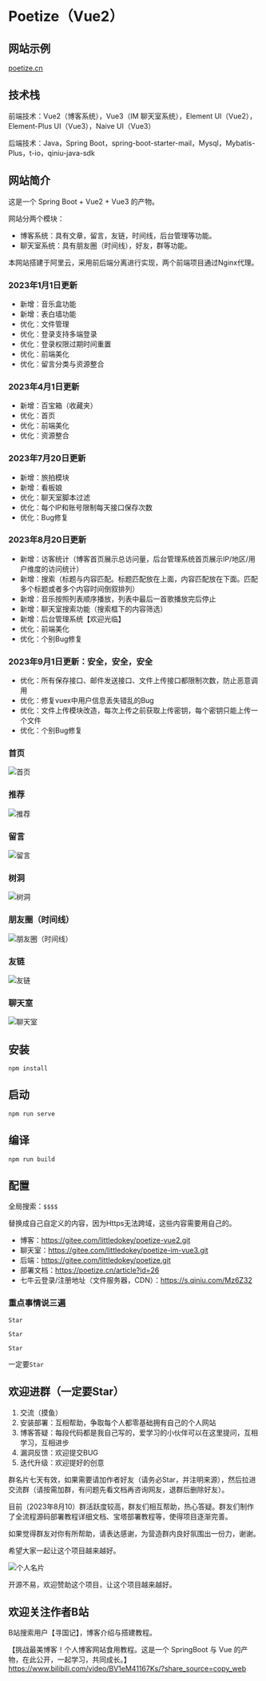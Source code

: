 # Poetize（Vue2）

## 网站示例
[poetize.cn](https://poetize.cn)

## 技术栈
前端技术：Vue2（博客系统），Vue3（IM 聊天室系统），Element UI（Vue2），Element-Plus UI（Vue3），Naive UI（Vue3）

后端技术：Java，Spring Boot，spring-boot-starter-mail，Mysql，Mybatis-Plus，t-io，qiniu-java-sdk

## 网站简介
这是一个 Spring Boot + Vue2 + Vue3 的产物。

网站分两个模块：
- 博客系统：具有文章，留言，友链，时间线，后台管理等功能。
- 聊天室系统：具有朋友圈（时间线），好友，群等功能。

本网站搭建于阿里云，采用前后端分离进行实现，两个前端项目通过Nginx代理。

### 2023年1月1日更新
- 新增：音乐盒功能
- 新增：表白墙功能
- 优化：文件管理
- 优化：登录支持多端登录
- 优化：登录权限过期时间重置
- 优化：前端美化
- 优化：留言分类与资源整合

### 2023年4月1日更新
- 新增：百宝箱（收藏夹）
- 优化：首页
- 优化：前端美化
- 优化：资源整合

### 2023年7月20日更新
- 新增：旅拍模块
- 新增：看板娘
- 优化：聊天室脚本过滤
- 优化：每个IP和账号限制每天接口保存次数
- 优化：Bug修复

### 2023年8月20日更新
- 新增：访客统计（博客首页展示总访问量，后台管理系统首页展示IP/地区/用户维度的访问统计）
- 新增：搜索（标题与内容匹配。标题匹配放在上面，内容匹配放在下面。匹配多个标题或者多个内容时间倒叙排列）
- 新增：音乐按照列表顺序播放，列表中最后一首歌播放完后停止
- 新增：聊天室搜索功能（搜索框下的内容筛选）
- 新增：后台管理系统【欢迎光临】
- 优化：前端美化
- 优化：个别Bug修复

### 2023年9月1日更新：安全，安全，安全
- 优化：所有保存接口、邮件发送接口、文件上传接口都限制次数，防止恶意调用
- 优化：修复vuex中用户信息丢失错乱的Bug
- 优化：文件上传模块改造，每次上传之前获取上传密钥，每个密钥只能上传一个文件
- 优化：个别Bug修复

### 首页
![首页](首页.jpg)

### 推荐
![推荐](推荐.jpg)

### 留言
![留言](留言.jpg)

### 树洞
![树洞](树洞.jpg)

### 朋友圈（时间线）
![朋友圈（时间线）](朋友圈（时间线）.jpg)

### 友链
![友链](友链.jpg)

### 聊天室
![聊天室](聊天室.jpg)

## 安装
```
npm install
```

## 启动
```
npm run serve
```

## 编译
```
npm run build
```

## 配置
全局搜索：`$$$$`

替换成自己自定义的内容，因为Https无法跨域，这些内容需要用自己的。

- 博客：https://gitee.com/littledokey/poetize-vue2.git
- 聊天室：https://gitee.com/littledokey/poetize-im-vue3.git
- 后端：https://gitee.com/littledokey/poetize.git
- 部署文档：https://poetize.cn/article?id=26
- 七牛云登录/注册地址（文件服务器，CDN）：https://s.qiniu.com/Mz6Z32

### 重点事情说三遍
`Star`

`Star`

`Star`

一定要`Star`

## 欢迎进群（一定要Star）
1. 交流（摸鱼）
2. 安装部署：互相帮助，争取每个人都零基础拥有自己的个人网站
3. 博客答疑：每段代码都是我自己写的，爱学习的小伙伴可以在这里提问，互相学习，互相进步
4. 漏洞反馈：欢迎提交BUG
5. 迭代升级：欢迎提好的创意

群名片七天有效，如果需要请加作者好友（请务必Star，并注明来源），然后拉进交流群（请按需加群，有问题先看文档再咨询网友，退群后删除好友）。

目前（2023年8月10）群活跃度较高，群友们相互帮助，热心答疑。群友们制作了全流程源码部署教程详细文档、宝塔部署教程等，使得项目逐渐完善。

如果觉得群友对你有所帮助，请表达感谢，为营造群内良好氛围出一份力，谢谢。

希望大家一起让这个项目越来越好。

![个人名片](一只小毛驴.jpg)

开源不易，欢迎赞助这个项目，让这个项目越来越好。

## 欢迎关注作者B站
B站搜索用户【寻国记】，博客介绍与搭建教程。

【挑战最美博客！个人博客网站食用教程。这是一个 SpringBoot 与 Vue 的产物，在此公开，一起学习，共同成长。】
https://www.bilibili.com/video/BV1eM41167Ks/?share_source=copy_web
